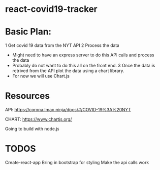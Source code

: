 # react-covid19-tracker

# Basic Plan:

1 Get covid 19 data from the NYT API 
2 Process the data
- Might need to have an express server to do this API calls and process the data
- Probably do not want to do this all on the front end. 
3 Once the data is retrived from the API plot the data using a chart library. 
- For now we will use Chart.js 


# Resources 
API: https://corona.lmao.ninja/docs/#/COVID-19%3A%20NYT

CHART: https://www.chartjs.org/

Going to build with node.js



# TODOS
Create-react-app
Bring in bootstrap for styling 
Make the api calls work 
